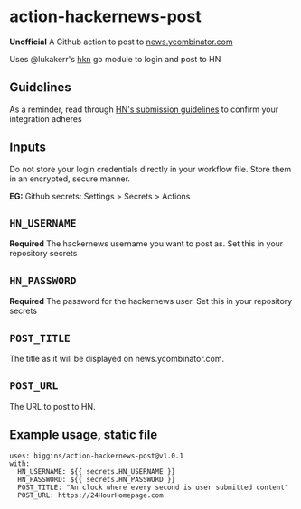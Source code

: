# action-hackernews-post
**Unofficial**
A Github action to post to [news.ycombinator.com](https://news.ycombinator.com)

Uses @lukakerr's [hkn](https://github.com/lukakerr/hkn) go module to
login and post to HN

## Guidelines
As a reminder, read through [HN's submission
guidelines](https://news.ycombinator.com/newsguidelines.html) to
confirm your integration adheres

## Inputs

Do not store your login credentials directly in your workflow
file. Store them in an encrypted, secure manner.

**EG:** Github secrets: Settings > Secrets > Actions

## `HN_USERNAME`

**Required**
The hackernews username you want to post as.
Set this in your repository secrets

## `HN_PASSWORD`

**Required**
The password for the hackernews user.
Set this in your repository secrets

## `POST_TITLE`

The title as it will be displayed on news.ycombinator.com.

## `POST_URL`

The URL to post to HN.

## Example usage, static file

```
uses: higgins/action-hackernews-post@v1.0.1
with:
  HN_USERNAME: ${{ secrets.HN_USERNAME }}
  HN_PASSWORD: ${{ secrets.HN_PASSWORD }}
  POST_TITLE: "An clock where every second is user submitted content"
  POST_URL: https://24HourHomepage.com
```
